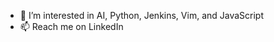 - 👀 I’m interested in AI, Python, Jenkins, Vim, and JavaScript
- 📫 Reach me on LinkedIn

<!---
hllorens/hllorens is a ✨ special ✨ repository because its `README.md` (this file) appears on your GitHub profile.
You can click the Preview link to take a look at your changes.
--->
